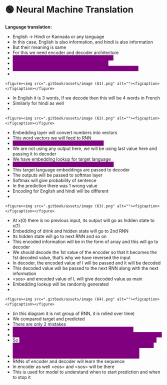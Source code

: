# 🟢 Neural Machine Translation

**Language translation:**

* English -> Hindi or Kannada or any language
* In this case, English is also information, and hindi is also information
* But their meaning is same
* For this we need encoder and decoder architecture
* <mark style="color:purple;background-color:purple;">**Encode the English into some numbers/vectors**</mark>
* <mark style="color:purple;background-color:purple;">**And then decode it into some other language**</mark>
* <mark style="color:purple;background-color:purple;">**One to one mapping between the languages is not possible**</mark>
*

    <figure><img src=".gitbook/assets/image (61).png" alt=""><figcaption></figcaption></figure>
* In English it is 3 words, If we decode then this will be 4 words in French
* Similarly for hindi as well
*

    <figure><img src=".gitbook/assets/image (62).png" alt=""><figcaption></figcaption></figure>
* Embedding layer will convert numbers into vectors
* This word vectors we will feed to RNN
* <mark style="color:purple;background-color:purple;">**We have reversed the input sequence here**</mark>
* We are not using any output here, we will be using last value here and passing it to decoder
* We have embedding lookup for target language
* <mark style="color:purple;background-color:purple;">**1st character is \<sos> and at end we use \<eos>**</mark>
* This target language embeddings are passed to decoder
* The outputs will be passed to softmax layer
* Softmax will give probability of sentence
* In the prediction there was 1 wrong value
* Encoding for English and hindi will be different
*

    <figure><img src=".gitbook/assets/image (63).png" alt=""><figcaption></figcaption></figure>
* At x(0) there is no previous input, its output will go as hidden state to x(1)
* Embedding of drink and hidden state will go to 2nd RNN
* Its hidden state will go to next RNN and so on
* This encoded information will be in the form of array and this will go to decoder
* We should decode the 1st value of the encoder so that it becomes the 1st decoded value, that’s why we have reversed the input
* In decoder, the encoded value of I will be passed and it will be decoded
* This decoded value will be passed to the next RNN along with the next information
* \<sos> and encoded value of I, will give decoded value as main
* Embedding lookup will be randomly generated
*

    <figure><img src=".gitbook/assets/image (64).png" alt=""><figcaption></figcaption></figure>
* (in this diagram it is not group of RNN, it is rolled over time)
* We compared target and predicted
* There are only 2 mistakes
* <mark style="color:purple;background-color:purple;">**During training, we feed ground truth token at each step.**</mark>
* <mark style="color:purple;background-color:purple;">**During inference, we feed predicted token instead of the ground truth.**</mark>
* So <mark style="color:purple;background-color:purple;">**weights of this RNNs will be updated, and the embedding lookup will also be updated and it will backpropagate all the previous RNN and then weights and embedding lookup of encoder as well**</mark>
* <mark style="color:purple;background-color:purple;">**Embedding layer for English as well as hindi will be updated**</mark>
* RNNs of encoder and decoder will learn the sequence
* In encoder as well  \<eos> and \<sos> will be there
* This is used for model to understand when to start prediction and when to stop it
